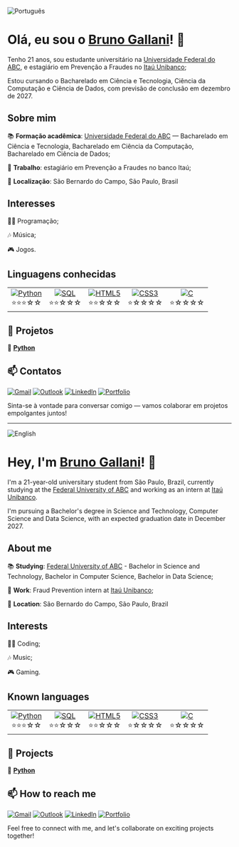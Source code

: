 ![Português](https://img.shields.io/badge/lang-PT--BR-green?style=for-the-badge)

# Olá, eu sou o <a href="https://www.linkedin.com/in/brunogallani/">Bruno Gallani</a>! 👋

Tenho 21 anos, sou estudante universitário na <a href="https://www.ufabc.edu.br/">Universidade Federal do ABC</a>, e estagiário em Prevenção a Fraudes no <a href="https://www.itau.com.br/">Itaú Unibanco</a>;

Estou cursando o Bacharelado em Ciência e Tecnologia, Ciência da Computação e Ciência de Dados, com previsão de conclusão em dezembro de 2027.

## Sobre mim

📚 **Formação acadêmica**: <a href="https://www.ufabc.edu.br/">Universidade Federal do ABC</a> — Bacharelado em Ciência e Tecnologia, Bacharelado em Ciência da Computação, Bacharelado em Ciência de Dados;

💼 **Trabalho**: estagiário em Prevenção a Fraudes no banco Itaú;

📍 **Localização**: São Bernardo do Campo, São Paulo, Brasil

## Interesses

👩‍💻 Programação;

🎶 Música;

🎮 Jogos.

## Linguagens conhecidas

<table>
  <tr>
    <td align="center">
      <a href="https://www.python.org/" target="_blank">
        <img src="https://img.shields.io/badge/Python-FFD43B?style=for-the-badge&logo=python&logoColor=blue" alt="Python" />
      </a><br/>
      <span title="Intermediário">⭐⭐⭐☆☆</span>
    </td>
    <td align="center">
      <a href="https://www.w3schools.com/sql/" target="_blank">
        <img src="https://img.shields.io/badge/SQL-4479A1?style=for-the-badge&logo=postgresql&logoColor=white" alt="SQL" />
      </a><br/>
      <span title="Básico">⭐⭐☆☆☆</span>
    </td>
    <td align="center">
      <a href="https://developer.mozilla.org/en-US/docs/Web/HTML" target="_blank">
        <img src="https://img.shields.io/badge/HTML5-E34F26?style=for-the-badge&logo=html5&logoColor=white" alt="HTML5" />
      </a><br/>
      <span title="Básico">⭐⭐☆☆☆</span>
    </td>
    <td align="center">
      <a href="https://developer.mozilla.org/en-US/docs/Web/CSS" target="_blank">
        <img src="https://img.shields.io/badge/CSS3-1572B6?style=for-the-badge&logo=css3&logoColor=white" alt="CSS3" />
      </a><br/>
      <span title="Iniciante">⭐☆☆☆☆</span>
    </td>
    <td align="center">
      <a href="https://en.cppreference.com/w/c" target="_blank">
        <img src="https://img.shields.io/badge/C-00599C?style=for-the-badge&logo=c&logoColor=white" alt="C" />
      </a><br/>
      <span title="Iniciante">⭐☆☆☆☆</span>
    </td>
  </tr>
</table>

## 💼 Projetos

🐍 <a href="../../../python_projects">**Python**</a>

## 📫 Contatos

[![Gmail](https://img.shields.io/badge/Gmail-D14836?style=for-the-badge&logo=gmail&logoColor=white)](mailto:bruno2.galani@gmail.com) 
[![Outlook](https://img.shields.io/badge/Outlook-0078D4?style=for-the-badge&logo=microsoft-outlook&logoColor=white)](mailto:bruno_galani@hotmail.com) 
[![LinkedIn](https://img.shields.io/badge/LinkedIn-0077B5?style=for-the-badge&logo=linkedin&logoColor=white)](https://www.linkedin.com/in/brunogallani/)
[![Portfolio](https://img.shields.io/badge/Portfolio-000000?style=for-the-badge&logo=notion&logoColor=white)](https://bit.ly/4c6sgKI)

Sinta-se à vontade para conversar comigo — vamos colaborar em projetos empolgantes juntos!

---

![English](https://img.shields.io/badge/lang-EN-blue?style=for-the-badge)
<English content>
  
# Hey, I'm <a href="https://www.linkedin.com/in/brunogallani/">Bruno Gallani</a>! 👋

I'm a 21-year-old universitary student from São Paulo, Brazil, currently studying at the <a href="https://www.ufabc.edu.br/">Federal University of ABC</a> and working as an intern at <a href="https://www.itau.com.br/">Itaú Unibanco</a>.

I'm pursuing a Bachelor's degree in Science and Technology, Computer Science and Data Science, with an expected graduation date in December 2027.

## About me

📚 **Studying**: <a href="https://www.ufabc.edu.br/">Federal University of ABC</a> - Bachelor in Science and Technology, Bachelor in Computer Science, Bachelor in Data Science;

💼 **Work**: Fraud Prevention intern at <a href="https://www.itau.com.br/">Itaú Unibanco</a>;

📍  **Location**: São Bernardo do Campo, São Paulo, Brazil

## Interests

👩‍💻 Coding;

🎶 Music;

🎮 Gaming.
  
## Known languages

<table>
  <tr>
    <td align="center">
      <a href="https://www.python.org/" target="_blank">
        <img src="https://img.shields.io/badge/Python-FFD43B?style=for-the-badge&logo=python&logoColor=blue" alt="Python" />
      </a><br/>
      <span title="Intermediate">⭐⭐⭐☆☆</span>
    </td>
    <td align="center">
      <a href="https://www.w3schools.com/sql/" target="_blank">
        <img src="https://img.shields.io/badge/SQL-4479A1?style=for-the-badge&logo=postgresql&logoColor=white" alt="SQL" />
      </a><br/>
      <span title="Basic">⭐⭐☆☆☆</span>
    </td>
    <td align="center">
      <a href="https://developer.mozilla.org/en-US/docs/Web/HTML" target="_blank">
        <img src="https://img.shields.io/badge/HTML5-E34F26?style=for-the-badge&logo=html5&logoColor=white" alt="HTML5" />
      </a><br/>
      <span title="Basic">⭐⭐☆☆☆</span>
    </td>
    <td align="center">
      <a href="https://developer.mozilla.org/en-US/docs/Web/CSS" target="_blank">
        <img src="https://img.shields.io/badge/CSS3-1572B6?style=for-the-badge&logo=css3&logoColor=white" alt="CSS3" />
      </a><br/>
      <span title="Beginner">⭐☆☆☆☆</span>
    </td>
    <td align="center">
      <a href="https://en.cppreference.com/w/c" target="_blank">
        <img src="https://img.shields.io/badge/C-00599C?style=for-the-badge&logo=c&logoColor=white" alt="C" />
      </a><br/>
      <span title="Beginner">⭐☆☆☆☆</span>
    </td>
  </tr>
</table>

## 💼 Projects

🐍 <a href="../../../python_projects">**Python**</a>

## 📫 How to reach me

[![Gmail](https://img.shields.io/badge/Gmail-D14836?style=for-the-badge&logo=gmail&logoColor=white)](mailto:bruno2.galani@gmail.com) 
[![Outlook](https://img.shields.io/badge/Outlook-0078D4?style=for-the-badge&logo=microsoft-outlook&logoColor=white)](mailto:bruno_galani@hotmail.com) 
[![LinkedIn](https://img.shields.io/badge/LinkedIn-0077B5?style=for-the-badge&logo=linkedin&logoColor=white)](https://www.linkedin.com/in/brunogallani/)
[![Portfolio](https://img.shields.io/badge/Portfolio-000000?style=for-the-badge&logo=notion&logoColor=white)](https://bit.ly/4c6sgKI)

Feel free to connect with me, and let's collaborate on exciting projects together!
